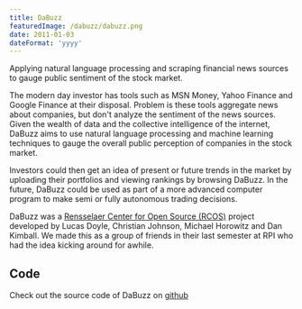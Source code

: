 ```yaml
---
title: DaBuzz
featuredImage: /dabuzz/dabuzz.png
date: 2011-01-03
dateFormat: 'yyyy'
---
```


Applying natural language processing and scraping financial news sources to gauge public sentiment of the stock market.

The modern day investor has tools such as MSN Money, Yahoo Finance and Google Finance at their disposal. Problem is these tools aggregate news about companies, but don't analyze the sentiment of the news sources. Given the wealth of data and the collective intelligence of the internet, DaBuzz aims to use natural language processing and machine learning techniques to gauge the overall public perception of companies in the stock market.

Investors could then get an idea of present or future trends in the market by uploading their portfolios and viewing rankings by browsing DaBuzz. In the future, DaBuzz could be used as part of a more advanced computer program to make semi or fully autonomous trading decisions.

DaBuzz was a [Rensselaer Center for Open Source (RCOS)](http://rcos.rpi.edu/) project developed by Lucas Doyle, Christian Johnson, Michael Horowitz and Dan Kimball. We made this as a group of friends in their last semester at RPI who had the idea kicking around for awhile.

## Code

Check out the source code of DaBuzz on [github](https://github.com/Stonelinks/DaBuzz)
